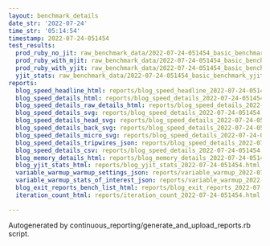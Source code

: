 ```yaml
---
layout: benchmark_details
date_str: '2022-07-24'
time_str: '05:14:54'
timestamp: 2022-07-24-051454
test_results:
  prod_ruby_no_jit: raw_benchmark_data/2022-07-24-051454_basic_benchmark_prod_ruby_no_jit.json
  prod_ruby_with_mjit: raw_benchmark_data/2022-07-24-051454_basic_benchmark_prod_ruby_with_mjit.json
  prod_ruby_with_yjit: raw_benchmark_data/2022-07-24-051454_basic_benchmark_prod_ruby_with_yjit.json
  yjit_stats: raw_benchmark_data/2022-07-24-051454_basic_benchmark_yjit_stats.json
reports:
  blog_speed_headline_html: reports/blog_speed_headline_2022-07-24-051454.html
  blog_speed_details_html: reports/blog_speed_details_2022-07-24-051454.html
  blog_speed_details_raw_details_html: reports/blog_speed_details_2022-07-24-051454.raw_details.html
  blog_speed_details_svg: reports/blog_speed_details_2022-07-24-051454.svg
  blog_speed_details_head_svg: reports/blog_speed_details_2022-07-24-051454.head.svg
  blog_speed_details_back_svg: reports/blog_speed_details_2022-07-24-051454.back.svg
  blog_speed_details_micro_svg: reports/blog_speed_details_2022-07-24-051454.micro.svg
  blog_speed_details_tripwires_json: reports/blog_speed_details_2022-07-24-051454.tripwires.json
  blog_speed_details_csv: reports/blog_speed_details_2022-07-24-051454.csv
  blog_memory_details_html: reports/blog_memory_details_2022-07-24-051454.html
  blog_yjit_stats_html: reports/blog_yjit_stats_2022-07-24-051454.html
  variable_warmup_warmup_settings_json: reports/variable_warmup_2022-07-24-051454.warmup_settings.json
  variable_warmup_stats_of_interest_json: reports/variable_warmup_2022-07-24-051454.stats_of_interest.json
  blog_exit_reports_bench_list_html: reports/blog_exit_reports_2022-07-24-051454.bench_list.html
  iteration_count_html: reports/iteration_count_2022-07-24-051454.html

---
```

Autogenerated by continuous_reporting/generate_and_upload_reports.rb script.

